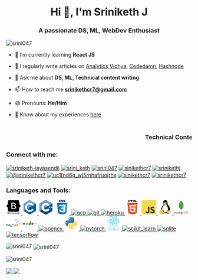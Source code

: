 <h1 align="center">Hi 👋, I'm Sriniketh J</h1>
<h3 align="center">A passionate DS, ML, WebDev Enthusiast</h3>

<p align="left"> <img src="https://komarev.com/ghpvc/?username=srini047&label=You%20are%20Visitor%20Number&color=0e75b6&style=flat" alt="srini047" /> </p>

- 🌱 I’m currently learning **React JS**

- 📝 I regularly write articles on [Analytics Vidhya](https://www.analyticsvidhya.com/blog/author/srinikethcr7/), [Codedamn](https://codedamn.com/news/author/srinikethcr7), [Hashnode](http://srinikethj.hashnode.dev)

- 💬 Ask me about **DS, ML, Technical content writing**

- 📫 How to reach me **srinikethcr7@gmail.com**

- 😄 Pronouns: **He/Him**

- 📄 Know about my experiences [here](https://1drv.ms/w/s!As9H75zo_HklgVoqCDVGquHgy-PZ?e=ssf5JW)

<h3 align="center"><p><br><marquee>Technical Content Writing Intern @codedamn | GDSC Lead | DS & ML Enthusiast | Learning Web Dev | OS Contributor | Postman Student Expert | Tableau & Streamlit Student Ambassador</marquee><br></p></h3>


<h3 align="left">Connect with me:</h3>
<p align="left">
<a href="https://linkedin.com/in/sriniketh-jayasendil" target="blank"><img align="center" src="https://raw.githubusercontent.com/rahuldkjain/github-profile-readme-generator/master/src/images/icons/Social/linked-in-alt.svg" alt="sriniketh-jayasendil" height="30" width="40" /></a>
<a href="https://codepen.io/srini_keth" target="blank"><img align="center" src="https://raw.githubusercontent.com/rahuldkjain/github-profile-readme-generator/master/src/images/icons/Social/codepen.svg" alt="srini_keth" height="30" width="40" /></a>
<a href="https://dev.to/srini047" target="blank"><img align="center" src="https://cdn.jsdelivr.net/npm/simple-icons@3.0.1/icons/dev-dot-to.svg" alt="srini047" height="30" width="40" /></a>
<a href="https://codesandbox.com/sinikethcr7" target="blank"><img align="center" src="https://cdn.jsdelivr.net/npm/simple-icons@3.0.1/icons/codesandbox.svg" alt="sinikethcr7" height="30" width="40" /></a>
<a href="https://kaggle.com/srinikethj" target="blank"><img align="center" src="https://raw.githubusercontent.com/rahuldkjain/github-profile-readme-generator/master/src/images/icons/Social/kaggle.svg" alt="srinikethj" height="30" width="40" /></a>
<a href="https://medium.com/@srinikethcr7" target="blank"><img align="center" src="https://raw.githubusercontent.com/rahuldkjain/github-profile-readme-generator/master/src/images/icons/Social/medium.svg" alt="@srinikethcr7" height="30" width="40" /></a>
<a href="https://www.youtube.com/channel/UC1fnD6g_wi5rnHAFRUOjRhA" target="blank"><img align="center" src="https://raw.githubusercontent.com/rahuldkjain/github-profile-readme-generator/master/src/images/icons/Social/youtube.svg" alt="uc1fnd6g_wi5rnhafruojrha" height="30" width="40" /></a>
<a href="https://www.hackerrank.com/srinikethcr7" target="blank"><img align="center" src="https://raw.githubusercontent.com/rahuldkjain/github-profile-readme-generator/master/src/images/icons/Social/hackerrank.svg" alt="sinikethcr7" height="30" width="40" /></a>
<a href="https://auth.geeksforgeeks.org/user/srinikethcr7" target="blank"><img align="center" src="https://raw.githubusercontent.com/rahuldkjain/github-profile-readme-generator/master/src/images/icons/Social/geeks-for-geeks.svg" alt="srinikethcr7" height="30" width="40" /></a>
</p>

<h3 align="left">Languages and Tools:</h3>
<!-- <p align="left"> <a href="https://www.arduino.cc/" target="_blank"> <img src="https://cdn.worldvectorlogo.com/logos/arduino-1.svg" alt="arduino" width="40" height="40"/> </a> 
<a href="https://azure.microsoft.com/en-in/" target="_blank"> <img src="https://www.vectorlogo.zone/logos/microsoft_azure/microsoft_azure-icon.svg" alt="azure" width="40" height="40"/> </a> -->
<a href="https://getbootstrap.com" target="_blank"> <img src="https://raw.githubusercontent.com/devicons/devicon/master/icons/bootstrap/bootstrap-plain-wordmark.svg" alt="bootstrap" width="40" height="40"/> </a>
<a href="https://www.cprogramming.com/" target="_blank"> <img src="https://raw.githubusercontent.com/devicons/devicon/master/icons/c/c-original.svg" alt="c" width="40" height="40"/> </a>
<a href="https://www.w3schools.com/cpp/" target="_blank"> <img src="https://raw.githubusercontent.com/devicons/devicon/master/icons/cplusplus/cplusplus-original.svg" alt="cplusplus" width="40" height="40"/></a> 
<a href="https://www.w3schools.com/css/" target="_blank"> <img src="https://raw.githubusercontent.com/devicons/devicon/master/icons/css3/css3-original-wordmark.svg" alt="css3" width="40" height="40"/> </a> 
<a href="https://cloud.google.com" target="_blank"> <img src="https://www.vectorlogo.zone/logos/google_cloud/google_cloud-icon.svg" alt="gcp" width="40" height="40"/> </a> <a href="https://git-scm.com/" target="_blank"> <img src="https://www.vectorlogo.zone/logos/git-scm/git-scm-icon.svg" alt="git" width="40" height="40"/> </a> 
<a href="https://heroku.com" target="_blank"> <img src="https://www.vectorlogo.zone/logos/heroku/heroku-icon.svg" alt="heroku" width="40" height="40"/> </a> <a href="https://www.w3.org/html/" target="_blank"> <img src="https://raw.githubusercontent.com/devicons/devicon/master/icons/html5/html5-original-wordmark.svg" alt="html5" width="40" height="40"/> </a> 
<a href="https://developer.mozilla.org/en-US/docs/Web/JavaScript" target="_blank"> <img src="https://raw.githubusercontent.com/devicons/devicon/master/icons/javascript/javascript-original.svg" alt="javascript" width="40" height="40"/> </a> <a href="https://www.linux.org/" target="_blank"> <img src="https://raw.githubusercontent.com/devicons/devicon/master/icons/linux/linux-original.svg" alt="linux" width="40" height="40"/> </a> 
<!-- <a href="https://www.mathworks.com/" target="_blank"> <img src="https://upload.wikimedia.org/wikipedia/commons/2/21/Matlab_Logo.png" alt="matlab" width="40" height="40"/> -->
</a> <a href="https://www.mongodb.com/" target="_blank"> <img src="https://raw.githubusercontent.com/devicons/devicon/master/icons/mongodb/mongodb-original-wordmark.svg" alt="mongodb" width="40" height="40"/> </a>
<a href="https://www.mysql.com/" target="_blank"> <img src="https://raw.githubusercontent.com/devicons/devicon/master/icons/mysql/mysql-original-wordmark.svg" alt="mysql" width="40" height="40"/> </a> <a href="https://nodejs.org" target="_blank"> <img src="https://raw.githubusercontent.com/devicons/devicon/master/icons/nodejs/nodejs-original-wordmark.svg" alt="nodejs" width="40" height="40"/> </a> 
<a href="https://opencv.org/" target="_blank"> <img src="https://www.vectorlogo.zone/logos/opencv/opencv-icon.svg" alt="opencv" width="40" height="40"/> </a> <a href="https://www.python.org" target="_blank"> <img src="https://raw.githubusercontent.com/devicons/devicon/master/icons/python/python-original.svg" alt="python" width="40" height="40"/> </a> 
<a href="https://pytorch.org/" target="_blank"> <img src="https://www.vectorlogo.zone/logos/pytorch/pytorch-icon.svg" alt="pytorch" width="40" height="40"/> </a> 
<a href="https://reactjs.org/" target="_blank"> <img src="https://raw.githubusercontent.com/devicons/devicon/master/icons/react/react-original-wordmark.svg" alt="react" width="40" height="40"/> </a> 
<a href="https://scikit-learn.org/" target="_blank"> <img src="https://upload.wikimedia.org/wikipedia/commons/0/05/Scikit_learn_logo_small.svg" alt="scikit_learn" width="40" height="40"/> </a> <a href="https://www.sqlite.org/" target="_blank"> <img src="https://www.vectorlogo.zone/logos/sqlite/sqlite-icon.svg" alt="sqlite" width="40" height="40"/> </a> 
<a href="https://www.tensorflow.org" target="_blank"> <img src="https://www.vectorlogo.zone/logos/tensorflow/tensorflow-icon.svg" alt="tensorflow" width="40" height="40"/> </a> 
</p>

<p><img align="left" src="https://github-readme-stats.vercel.app/api/top-langs?username=srini047&show_icons=true&locale=en&layout=compact&theme=tokyonight" alt="srini047" /></p>

<p>&nbsp;<img align="center" src="https://github-readme-stats.vercel.app/api?username=srini047&show_icons=true&locale=en&theme=tokyonight" alt="srini047" /></p>

<p><img align="center" src="https://github-readme-streak-stats.herokuapp.com/?user=srini047&theme=tokyonight" alt="srini047" /></p>

<a href="https://github.com/srini047/30-VanillaJS-Projects" target="_blank">
  <img align="center" src="https://github-readme-stats.vercel.app/api/pin/?username=srini047&repo=30-VanillaJS-Projects&theme=dracula" />
<a href="https://github.com/srini047/my-portfolio" target="_blank">
  <img align="center" src="https://github-readme-stats.vercel.app/api/pin/?username=srini047&repo=my-portfolio&theme=dracula" />
